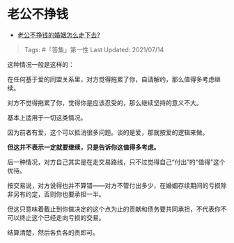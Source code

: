 # 老公不挣钱

- [老公不挣钱的婚姻怎么走下去?](https://www.zhihu.com/question/374704037/answer/1978495991)

>Tags: #「答集」第一性
>Last Updated: 2021/07/14

这种情况一般是这样的：

在任何基于爱的同盟关系里，对方觉得拖累了你，自请解约，那么值得多考虑继续。

对方不觉得拖累了你，觉得你是应该忍受的，那么继续坚持的意义不大。

基本上适用于一切这类情况。

因为前者有爱，这个可以抵消很多问题。谈的是爱，那就按爱的逻辑来做。

**但这并不表示一定就要继续，只是告诉你这值得多考虑。**

后一种情况，对方自己其实是在走交易路线，只不过觉得自己“付出”的“值得”这个优待。

按交易说，对方说得也并不算错——对方不管付出多少，在婚姻存续期间的亏损除非另有约定，否则你也要承担一半。

但这只意味着截止到你做决定的这个点为止的贡献和债务要共同承担，不代表你不可以终止这个已经走向亏损的交易。

结算清楚，然后各负各的责即可。
